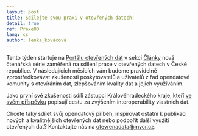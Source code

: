 ```yaml
---
layout: post
title: Sdílejte svou praxi v otevřených datech!
detail: true
ref: PraxeOD
lang: cs
author: lenka_kováčová
---
```


Tento týden startuje na [Portálu otevřených dat] v sekci [Články] nová čtenářská série zaměřená na sdílení praxe v otevřených datech v České republice.
V následujících měsících vám budeme pravidelně zprostředkovávat zkušenosti poskytovatelů a uživatelů z řad opendatové komunity s otevíráním dat, zlepšováním kvality dat a jejich využíváním. 

<!--more-->

Jako první své zkušenosti sdílí zástupci Královéhradeckého kraje, kteří [ve svém příspěvku] popisují cestu za zvýšením interoperability vlastních dat. 

Chcete taky sdílet svůj opendatový příběh, inspirovat ostatní k publikaci nových a kvalitnějších otevřených dat nebo podpořit další využití otevřených dat?
Kontaktujte nás na [otevrenadata@mvcr.cz]. 

[Články]: https://data.gov.cz/%C4%8Dl%C3%A1nky/ "Články"
[Portálu otevřených dat]: https://data.gov.cz/ "Portál otevřených dat"
[ve svém příspěvku]: https://data.gov.cz/%C4%8Dl%C3%A1nky/s%C3%A9rie-praxe-otev%C5%99en%C3%BDch-dat-v-%C4%8Dr-data-kr%C3%A1lov%C3%A9hradeck%C3%A9ho-kraje-a-interoperabilita "Data KHK a interoperabilita"
[otevrenadata@mvcr.cz]: mailto:otevrenadata@mvcr.cz "E-mail otevřených dat"
